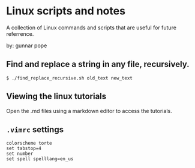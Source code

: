 # Linux scripts and notes
A collection of Linux commands and scripts that are useful for future referrence.

by: gunnar pope

## Find and replace a string in any file, recursively.

    $ ./find_replace_recursive.sh old_text new_text

## Viewing the linux tutorials
Open the .md files using a markdown editor to access the tutorials.

## `.vimrc` settings

	colorscheme torte
	set tabstop=4
	set number
	set spell spelllang=en_us

